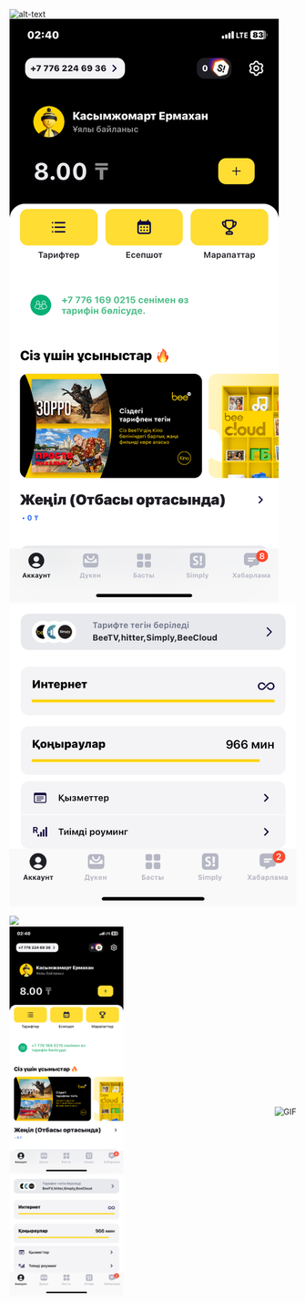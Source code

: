 ![alt-text](beelineAPP.gif)
![App photo](IMG_3284.PNG)
![App photo](IMG_1F7E9CFB5978-1.jpeg)
<div></div>
<img src="beelineAPP.gif" width="50px">
<div style="display: flex; flex-direction: row; align-items: center;">
    <div style="flex: 50%;">
        <img src="IMG_3284.PNG" alt="Image 1" width="200"/>
        <img src="IMG_1F7E9CFB5978-1.jpeg" alt="Image 2" width="200"/>
    </div>
    <div style="flex: 50%; text-align: right;">
        <img src="beelineAPP.gif" alt="GIF" width="250"/>
    </div>
</div>
